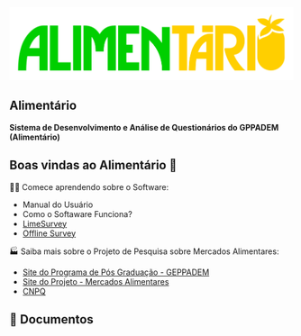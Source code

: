 ![](./images/logo_alimentario_colorido_banner.png)
## Alimentário

 **Sistema de Desenvolvimento e Análise de Questionários do GPPADEM (Alimentário)** 

## Boas vindas ao Alimentário 👋

🙋‍♀️ Comece aprendendo sobre o Software: 

* Manual do Usuário
* Como o Softaware Funciona? 
* [LimeSurvey](https://www.limesurvey.org/)
* [Offline Survey](https://www.offlinesurveys.com/)

🏭 Saiba mais sobre o Projeto de Pesquisa sobre Mercados Alimentares: 

* [Site do Programa de Pós Graduação - GEPPADEM](https://pb.utfpr.edu.br/geppadem/)
* [Site do Projeto - Mercados Alimentares](https://portal.utfpr.edu.br/noticias/pato-branco/mercados-alimentares-digitais-no-brasil)
* [CNPQ](https://www.gov.br/cnpq/pt-br)
  

## :blue_book: Documentos
